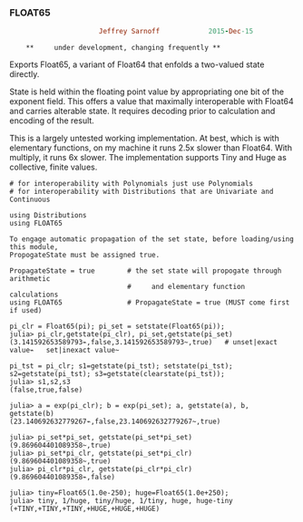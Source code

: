 ### FLOAT65
```ruby
                      Jeffrey Sarnoff            2015-Dec-15
```
        **     under development, changing frequently **

Exports Float65, a variant of Float64 that enfolds a two-valued state directly.

State is held within the floating point value by appropriating one bit of the
exponent field.  This offers a value that maximally interoperable with Float64
and carries alterable state.  It requires decoding prior to calculation and
encoding of the result. 

This is a largely untested working implementation.  At best, which is with
elementary functions, on my machine it runs 2.5x slower than Float64.  With
multiply, it runs 6x slower.  The implementation supports Tiny and Huge as
collective, finite values.

```
# for interoperability with Polynomials just use Polynomials
# for interoperability with Distributions that are Univariate and Continuous

using Distributions
using FLOAT65
```

```
To engage automatic propagation of the set state, before loading/using this module,
PropogateState must be assigned true.

PropagateState = true        # the set state will propogate through arithmetic
                             #     and elementary function calculations
using FLOAT65                # PropagateState = true (MUST come first if used)

pi_clr = Float65(pi); pi_set = setstate(Float65(pi));
julia> pi_clr,getstate(pi_clr), pi_set,getstate(pi_set)
(3.141592653589793⌁,false,3.141592653589793~,true)   # unset|exact value⌁   set|inexact value~

pi_tst = pi_clr; s1=getstate(pi_tst); setstate(pi_tst); s2=getstate(pi_tst); s3=getstate(clearstate(pi_tst));
julia> s1,s2,s3
(false,true,false)

julia> a = exp(pi_clr); b = exp(pi_set); a, getstate(a), b, getstate(b)
(23.140692632779267⌁,false,23.140692632779267~,true)

julia> pi_set*pi_set, getstate(pi_set*pi_set)
(9.869604401089358~,true)
julia> pi_set*pi_clr, getstate(pi_set*pi_clr)
(9.869604401089358~,true)
julia> pi_clr*pi_clr, getstate(pi_clr*pi_clr)
(9.869604401089358⌁,false)

julia> tiny=Float65(1.0e-250); huge=Float65(1.0e+250);
julia> tiny, 1/huge, tiny/huge, 1/tiny, huge, huge-tiny
(+TINY,+TINY,+TINY,+HUGE,+HUGE,+HUGE)

```
